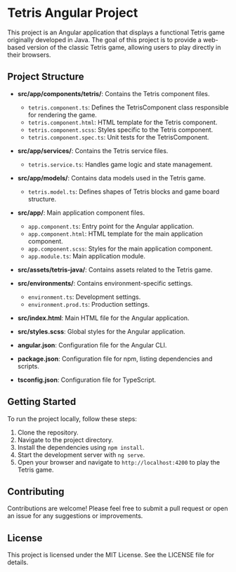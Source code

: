 # Tetris Angular Project

This project is an Angular application that displays a functional Tetris game originally developed in Java. The goal of this project is to provide a web-based version of the classic Tetris game, allowing users to play directly in their browsers.

## Project Structure

- **src/app/components/tetris/**: Contains the Tetris component files.
  - `tetris.component.ts`: Defines the TetrisComponent class responsible for rendering the game.
  - `tetris.component.html`: HTML template for the Tetris component.
  - `tetris.component.scss`: Styles specific to the Tetris component.
  - `tetris.component.spec.ts`: Unit tests for the TetrisComponent.

- **src/app/services/**: Contains the Tetris service files.
  - `tetris.service.ts`: Handles game logic and state management.

- **src/app/models/**: Contains data models used in the Tetris game.
  - `tetris.model.ts`: Defines shapes of Tetris blocks and game board structure.

- **src/app/**: Main application component files.
  - `app.component.ts`: Entry point for the Angular application.
  - `app.component.html`: HTML template for the main application component.
  - `app.component.scss`: Styles for the main application component.
  - `app.module.ts`: Main application module.

- **src/assets/tetris-java/**: Contains assets related to the Tetris game.

- **src/environments/**: Contains environment-specific settings.
  - `environment.ts`: Development settings.
  - `environment.prod.ts`: Production settings.

- **src/index.html**: Main HTML file for the Angular application.

- **src/styles.scss**: Global styles for the Angular application.

- **angular.json**: Configuration file for the Angular CLI.

- **package.json**: Configuration file for npm, listing dependencies and scripts.

- **tsconfig.json**: Configuration file for TypeScript.

## Getting Started

To run the project locally, follow these steps:

1. Clone the repository.
2. Navigate to the project directory.
3. Install the dependencies using `npm install`.
4. Start the development server with `ng serve`.
5. Open your browser and navigate to `http://localhost:4200` to play the Tetris game.

## Contributing

Contributions are welcome! Please feel free to submit a pull request or open an issue for any suggestions or improvements.

## License

This project is licensed under the MIT License. See the LICENSE file for details.